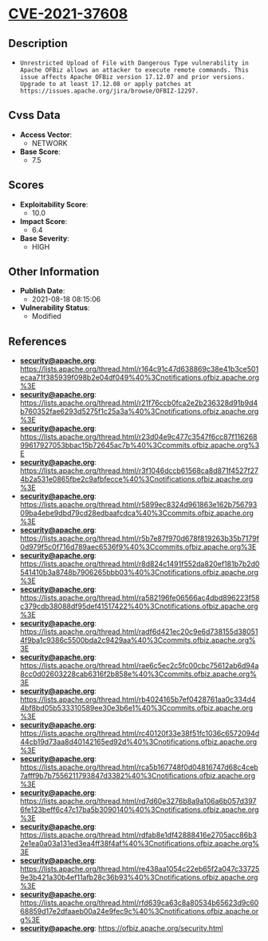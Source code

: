 
# [CVE-2021-37608](https://cve.mitre.org/cgi-bin/cvename.cgi?name=CVE-2021-37608)

## Description

- `Unrestricted Upload of File with Dangerous Type vulnerability in Apache OFBiz allows an attacker to execute remote commands. This issue affects Apache OFBiz version 17.12.07 and prior versions. Upgrade to at least 17.12.08 or apply patches at https://issues.apache.org/jira/browse/OFBIZ-12297.`

## Cvss Data

- **Access Vector**:
  - NETWORK
- **Base Score**:
  - 7.5

## Scores

- **Exploitability Score**:
  - 10.0
- **Impact Score**:
  - 6.4
- **Base Severity**:
  - HIGH

## Other Information

- **Publish Date**:
  - 2021-08-18 08:15:06
- **Vulnerability Status**:
  - Modified

## References

- **security@apache.org**: https://lists.apache.org/thread.html/r164c91c47d638869c38e41b3ce501ecaa71f385939f098b2e04df049%40%3Cnotifications.ofbiz.apache.org%3E
- **security@apache.org**: https://lists.apache.org/thread.html/r21f76ccb0fca2e2b236328d91b9d4b760352fae6293d5275f1c25a3a%40%3Cnotifications.ofbiz.apache.org%3E
- **security@apache.org**: https://lists.apache.org/thread.html/r23d04e9c477c3547f6cc87f11626899617927053bbac15b72645ac7b%40%3Ccommits.ofbiz.apache.org%3E
- **security@apache.org**: https://lists.apache.org/thread.html/r3f1046dccb61568ca8d871f4527f274b2a531e0865fbe2c9afbfecce%40%3Cnotifications.ofbiz.apache.org%3E
- **security@apache.org**: https://lists.apache.org/thread.html/r5899ec8324d961863e162b75679309ba4ebe9dbd79cd28edbaafcdca%40%3Ccommits.ofbiz.apache.org%3E
- **security@apache.org**: https://lists.apache.org/thread.html/r5b7e87f970d678f819263b35b7179f0d979f5c0f716d789aec6536f9%40%3Ccommits.ofbiz.apache.org%3E
- **security@apache.org**: https://lists.apache.org/thread.html/r8d824c1491f552da820ef181b7b2d0541410b3a8748b7906265bbb03%40%3Cnotifications.ofbiz.apache.org%3E
- **security@apache.org**: https://lists.apache.org/thread.html/ra582196fe06566ac4dbd896223f58c379cdb38088df95def41517422%40%3Cnotifications.ofbiz.apache.org%3E
- **security@apache.org**: https://lists.apache.org/thread.html/radf6d421ec20c9e6d738155d380514f9ba1c9386c5500bda2c9429aa%40%3Ccommits.ofbiz.apache.org%3E
- **security@apache.org**: https://lists.apache.org/thread.html/rae6c5ec2c5fc00cbc75612ab6d94a8cc0d02603228cab6316f2b858e%40%3Ccommits.ofbiz.apache.org%3E
- **security@apache.org**: https://lists.apache.org/thread.html/rb4024165b7ef0428761aa0c334d44bf8bd05b533310589ee30e3b6e1%40%3Ccommits.ofbiz.apache.org%3E
- **security@apache.org**: https://lists.apache.org/thread.html/rc40120f33e38f51fc1036c6572094d44cb19d73aa8d40142165ed92d%40%3Cnotifications.ofbiz.apache.org%3E
- **security@apache.org**: https://lists.apache.org/thread.html/rca5b167748f0d04816747d68c4ceb7afff9b7b7556211793847d3382%40%3Cnotifications.ofbiz.apache.org%3E
- **security@apache.org**: https://lists.apache.org/thread.html/rd7d60e3276b8a9a106a6b057d3976fe123beff6c47c17ba5b3090140%40%3Cnotifications.ofbiz.apache.org%3E
- **security@apache.org**: https://lists.apache.org/thread.html/rdfab8e1df42888416e2705acc86b32e1ea0a03a131ed3ea4ff38f4af%40%3Cnotifications.ofbiz.apache.org%3E
- **security@apache.org**: https://lists.apache.org/thread.html/re438aa1054c22eb65f2a047c337259e3b421a30b4ef11afb28c36b93%40%3Cnotifications.ofbiz.apache.org%3E
- **security@apache.org**: https://lists.apache.org/thread.html/rfd639ca63c8a80534b65623d9c6068859d17e2dfaaeb00a24e9fec9c%40%3Cnotifications.ofbiz.apache.org%3E
- **security@apache.org**: https://ofbiz.apache.org/security.html
